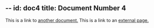 --
id: doc4
title: Document Number 4
---

This is a link to [another document.](doc3.md) This is a link to an [external page.](http://iitjammu.ac.in/)

